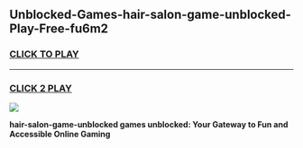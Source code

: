 
## Unblocked-Games-hair-salon-game-unblocked-Play-Free-fu6m2
<h3>
<a href="https://premium76.site?title=hair-salon-game-unblocked&ref=15A">CLICK TO PLAY</a></h3>
<hr>

<h3>
<a href="https://premium76.site?title=hair-salon-game-unblocked&ref=15A">CLICK 2 PLAY</a>
  
</h3>

<a href="https://premium76.site?title=hair-salon-game-unblocked&ref=15A"><img src="https://clearcache.store/games.png"></a>


**hair-salon-game-unblocked games unblocked: Your Gateway to Fun and Accessible Online Gaming**
